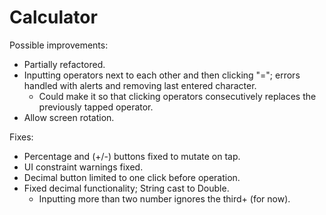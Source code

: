 # Calculator
Possible improvements:
- Partially refactored.
- Inputting operators next to each other and then clicking "="; errors handled with alerts and removing last entered character. 
    * Could make it so that clicking operators consecutively replaces the previously tapped operator.
- Allow screen rotation. 

Fixes:
- Percentage and (+/-) buttons fixed to mutate on tap.
- UI constraint warnings fixed.
- Decimal button limited to one click before operation.
- Fixed decimal functionality; String cast to Double.
    * Inputting more than two number ignores the third+ (for now).
    
